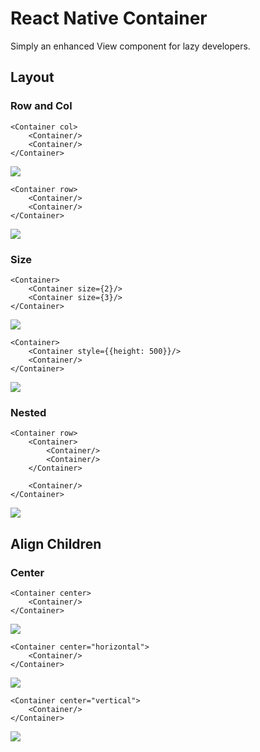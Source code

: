 # React Native Container

Simply an enhanced View component for lazy developers.

## Layout

### Row and Col
```
<Container col>
    <Container/>
    <Container/>
</Container>
```

![](https://i.imgur.com/hP2Cwd0.png)

```
<Container row>
    <Container/>
    <Container/>
</Container>
```
![](https://i.imgur.com/XDHDYbo.png)

### Size

```
<Container>
    <Container size={2}/>
    <Container size={3}/>
</Container>
```
![](https://i.imgur.com/rgqtFsv.png)

```
<Container>
    <Container style={{height: 500}}/>
    <Container/>
</Container>
```
![](https://i.imgur.com/1gkKWHs.png)

### Nested

```
<Container row>
    <Container>
        <Container/>
        <Container/>
    </Container>

    <Container/>
</Container>
```
![](https://i.imgur.com/gLnJTmz.png)

## Align Children

### Center

```
<Container center>
    <Container/>
</Container>
```
![](https://i.imgur.com/Oc8ytbv.png)

```
<Container center="horizontal">
    <Container/>
</Container>
```
![](https://i.imgur.com/J1Z634j.png)

```
<Container center="vertical">
    <Container/>
</Container>
```
![](https://i.imgur.com/3TwabYU.png)



